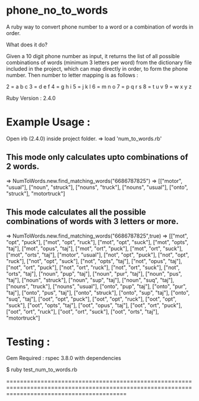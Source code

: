 # phone_no_to_words
A ruby way to convert phone number to a word or a combination of words in order.

What does it do?

Given a 10 digit phone number as input, it returns the list of all possible combinations of words (minimum 3 letters per word) from the dictionary file included in the project, which can map directly in order, to form the phone number. Then number to letter mapping is as follows :

2 = a b c
3 = d e f
4 = g h i
5 = j k l
6 = m n o
7 = p q r s
8 = t u v
9 = w x y z

Ruby Version : 2.4.0

Example Usage :
=======================================

Open irb (2.4.0) inside project folder.
=> load 'num_to_words.rb'

## This mode only calculates upto combinations of 2 words.

=> NumToWords.new.find_matching_words("6686787825")
=> [["motor", "usual"], ["noun", "struck"], ["nouns", "truck"], ["nouns", "usual"], ["onto", "struck"], "motortruck"]

## This mode calculates all the possible combinations of words with 3 letters or more.

=> NumToWords.new.find_matching_words("6686787825",true)
=> [["mot", "opt", "puck"], ["mot", "opt", "ruck"], ["mot", "opt", "suck"], ["mot", "opts", "taj"], ["mot", "opus", "taj"], ["mot", "ort", "puck"], ["mot", "ort", "suck"], ["mot", "orts", "taj"], ["motor", "usual"], ["not", "opt", "puck"], ["not", "opt", "ruck"], ["not", "opt", "suck"], ["not", "opts", "taj"], ["not", "opus", "taj"], ["not", "ort", "puck"], ["not", "ort", "ruck"], ["not", "ort", "suck"], ["not", "orts", "taj"], ["noun", "pup", "taj"], ["noun", "pur", "taj"], ["noun", "pus", "taj"], ["noun", "struck"], ["noun", "sup", "taj"], ["noun", "suq", "taj"], ["nouns", "truck"], ["nouns", "usual"], ["onto", "pup", "taj"], ["onto", "pur", "taj"], ["onto", "pus", "taj"], ["onto", "struck"], ["onto", "sup", "taj"], ["onto", "suq", "taj"], ["oot", "opt", "puck"], ["oot", "opt", "ruck"], ["oot", "opt", "suck"], ["oot", "opts", "taj"], ["oot", "opus", "taj"], ["oot", "ort", "puck"], ["oot", "ort", "ruck"], ["oot", "ort", "suck"], ["oot", "orts", "taj"], "motortruck"]


Testing :
=======================================

Gem Required : rspec 3.8.0 with dependencies

$ ruby test_num_to_words.rb


===============================================================================================================================================

